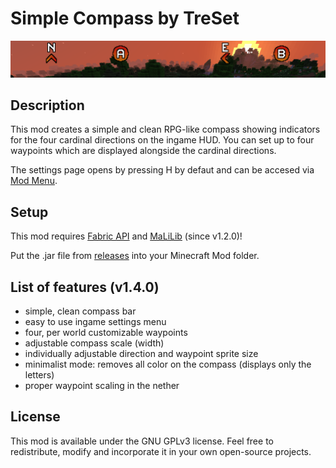 # Simple Compass by TreSet

![Compass HUD generated by the mod.](https://github.com/Tre5et/simple-compass/blob/1.17/banner.png)

## Description

This mod creates a simple and clean RPG-like compass showing indicators for the four cardinal directions on the ingame HUD.
You can set up to four waypoints which are displayed alongside the cardinal directions.

The settings page opens by pressing H by defaut and can be accesed via [Mod Menu](https://www.curseforge.com/minecraft/mc-mods/modmenu).

## Setup

This mod requires [Fabric API](https://www.curseforge.com/minecraft/mc-mods/fabric-api) and [MaLiLib](https://www.curseforge.com/minecraft/mc-mods/malilib) (since v1.2.0)!

Put the .jar file from [releases](https://github.com/Tre5et/simple-compass/releases) into your Minecraft Mod folder.

## List of features (v1.4.0)

- simple, clean compass bar
- easy to use ingame settings menu
- four, per world customizable waypoints
- adjustable compass scale (width)
- individually adjustable direction and waypoint sprite size
- minimalist mode: removes all color on the compass (displays only the letters)
- proper waypoint scaling in the nether

## License

This mod is available under the GNU GPLv3 license. Feel free to redistribute, modify and incorporate it in your own open-source projects.

